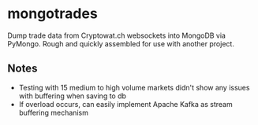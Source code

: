 # mongotrades

Dump trade data from Cryptowat.ch websockets into MongoDB via PyMongo. Rough and quickly assembled for use with another project.

## Notes

* Testing with 15 medium to high volume markets didn't show any issues with buffering when saving to db
* If overload occurs, can easily implement Apache Kafka as stream buffering mechanism
